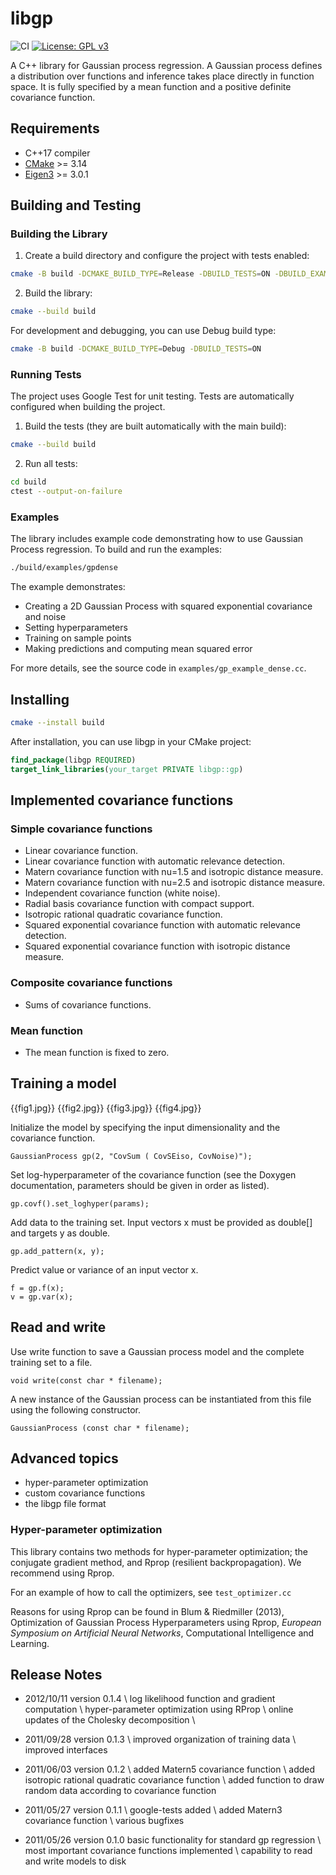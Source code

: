 # libgp

![CI](https://github.com/your-username/libgp/workflows/CI/badge.svg)
[![License: GPL v3](https://img.shields.io/badge/License-GPLv3-blue.svg)](https://www.gnu.org/licenses/gpl-3.0)

A C++ library for Gaussian process regression. A Gaussian process defines a distribution over functions and inference takes place directly in function space. It is fully specified by a mean function and a positive definite covariance function.

## Requirements

* C++17 compiler
* [CMake](https://cmake.org/) >= 3.14
* [Eigen3](https://eigen.tuxfamily.org/) >= 3.0.1

## Building and Testing

### Building the Library

1. Create a build directory and configure the project with tests enabled:
```bash
cmake -B build -DCMAKE_BUILD_TYPE=Release -DBUILD_TESTS=ON -DBUILD_EXAMPLES=ON
```

2. Build the library:
```bash
cmake --build build
```

For development and debugging, you can use Debug build type:
```bash
cmake -B build -DCMAKE_BUILD_TYPE=Debug -DBUILD_TESTS=ON
```

### Running Tests

The project uses Google Test for unit testing. Tests are automatically configured when building the project.

1. Build the tests (they are built automatically with the main build):
```bash
cmake --build build
```

2. Run all tests:
```bash
cd build
ctest --output-on-failure
```

### Examples

The library includes example code demonstrating how to use Gaussian Process regression. To build and run the examples:

```bash
./build/examples/gpdense
```

The example demonstrates:
- Creating a 2D Gaussian Process with squared exponential covariance and noise
- Setting hyperparameters
- Training on sample points
- Making predictions and computing mean squared error

For more details, see the source code in `examples/gp_example_dense.cc`.


## Installing

```bash
cmake --install build
```

After installation, you can use libgp in your CMake project:

```cmake
find_package(libgp REQUIRED)
target_link_libraries(your_target PRIVATE libgp::gp)
```

## Implemented covariance functions

### Simple covariance functions

* Linear covariance function.
* Linear covariance function with automatic relevance detection. 
* Matern covariance function with nu=1.5 and isotropic distance measure.
* Matern covariance function with nu=2.5 and isotropic distance measure.
* Independent covariance function (white noise).
* Radial basis covariance function with compact support.
* Isotropic rational quadratic covariance function. 
* Squared exponential covariance function with automatic relevance detection.
* Squared exponential covariance function with isotropic distance measure.

### Composite covariance functions

* Sums of covariance functions.

### Mean function

* The mean function is fixed to zero.

## Training a model

{{fig1.jpg}} {{fig2.jpg}} {{fig3.jpg}} {{fig4.jpg}}

Initialize the model by specifying the input dimensionality and the covariance function.

    GaussianProcess gp(2, "CovSum ( CovSEiso, CovNoise)");

Set log-hyperparameter of the covariance function (see the Doxygen documentation, parameters should be given in order as listed).

    gp.covf().set_loghyper(params);

Add data to the training set. Input vectors x must be provided as double[] and targets y as double.

    gp.add_pattern(x, y);

Predict value or variance of an input vector x. 

    f = gp.f(x);
    v = gp.var(x);

## Read and write

Use write function to save a Gaussian process model and the complete training set to a file.

    void write(const char * filename);

A new instance of the Gaussian process can be instantiated from this file using the following constructor.

    GaussianProcess (const char * filename);

## Advanced topics

* hyper-parameter optimization
* custom covariance functions
* the libgp file format

### Hyper-parameter optimization

This library contains two methods for hyper-parameter optimization; the conjugate
gradient method, and Rprop (resilient backpropagation). We recommend using Rprop.

For an example of how to call the optimizers, see `test_optimizer.cc`

Reasons for using Rprop can be found in Blum & Riedmiller (2013),
Optimization of Gaussian Process Hyperparameters using Rprop, *European Symposium
on Artificial Neural Networks*, Computational Intelligence and Learning.


## Release Notes

* 2012/10/11 version 0.1.4 \\
  log likelihood function and gradient computation \\
  hyper-parameter optimization using RProp \\
  online updates of the Cholesky decomposition \\

* 2011/09/28 version 0.1.3 \\
  improved organization of training data \\
  improved interfaces
  
* 2011/06/03 version 0.1.2 \\
  added Matern5 covariance function \\
  added isotropic rational quadratic covariance function \\
  added function to draw random data according to covariance function 
 
* 2011/05/27 version 0.1.1 \\
  google-tests added \\
  added Matern3 covariance function \\
  various bugfixes

* 2011/05/26 version 0.1.0
  basic functionality for standard gp regression \\
  most important covariance functions implemented \\
  capability to read and write models to disk
